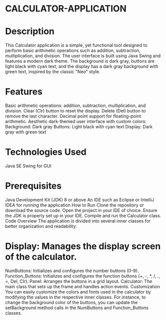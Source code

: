 # CALCULATOR-APPLICATION
# Description
This Calculator application is a simple, yet functional tool designed to perform basic arithmetic operations such as addition, subtraction, multiplication, and division. The user interface is built using Java Swing and features a modern dark theme. The background is dark gray, buttons are light black with cyan text, and the display has a dark gray background with green text, inspired by the classic "Neo" style.

# Features
Basic arithmetic operations: addition, subtraction, multiplication, and division.
Clear (Clr) button to reset the display.
Delete (Del) button to remove the last character.
Decimal point support for floating-point arithmetic.
Aesthetic dark-themed user interface with custom colors:
Background: Dark gray
Buttons: Light black with cyan text
Display: Dark gray with green text
# Technologies Used
Java SE
Swing for GUI
# Prerequisites
Java Development Kit (JDK) 8 or above
An IDE such as Eclipse or IntelliJ IDEA for running the application
How to Run
Clone the repository or download the source code.
Open the project in your IDE of choice.
Ensure the JDK is properly set up in your IDE.
Compile and run the Calculator class.
Code Overview
The application is divided into several inner classes for better organization and readability:

# Display: Manages the display screen of the calculator.
NumButtons: Initializes and configures the number buttons (0-9).
Function_Buttons: Initializes and configures the function buttons (+, -, *, /, ., =, Del, Clr).
Panel: Arranges the buttons in a grid layout.
Calculator: The main class that sets up the frame and handles action events.
Customization
You can easily customize the colors and fonts used in the calculator by modifying the values in the respective inner classes. For instance, to change the background color of the buttons, you can update the setBackground method calls in the NumButtons and Function_Buttons classes.
